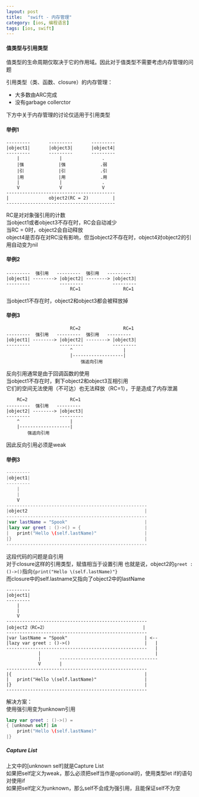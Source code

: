 ```yaml
---
layout: post
title:  "swift - 内存管理"
category: [ios, 编程语言]
tags: [ios, swift]
---
```


#### 值类型与引用类型

值类型的生命周期仅取决于它的作用域。因此对于值类型不需要考虑内存管理的问题

引用类型（类、函数、closure）的内存管理：  
 - 大多数由ARC完成  
 - 没有garbage collerctor  

下方中关于内存管理的讨论仅适用于引用类型

<!-- more -->

#### 举例1

```
---------       ---------       ---------
|object1|       |object3|       |object4|
---------       ---------       ---------
    |               |               .
    |强             |强             .弱
    |引             |引             .引
    |用             |用             .用
    |               |               .
    V               V               V
-----------------------------------------
|               object2(RC = 2)         |
-----------------------------------------
```
RC是对对象强引用的计数  
当object1或者object3不存在时，RC会自动减少  
当RC = 0时，object2会自动释放  
object4是否存在对RC没有影响，但当object2不存在时，object4对object2的引用自动变为nil

#### 举例2

```
---------  强引用   ---------  强引用   ---------
|object1| --------> |object2| --------> |object3|
---------           ---------           ---------
                        RC=1                RC=1
```
当object1不存在时，object2和object3都会被释放掉

#### 举例3

```
                        RC=2                RC=1
---------  强引用   ---------  强引用   ---------
|object1| --------> |object2| --------> |object3|
---------           ---------           ---------
                        ^                   |
                        |-------------------|
                            强返向引用
```
反向引用通常是由于回调函数的使用  
当object1不存在时，剩下object2和object3互相引用  
它们的空间无法使用（不可达）也无法释放（RC=1），于是造成了内存泄漏

```
    RC=2                RC=1
---------  强引用   ---------
|object2| --------> |object3|
---------           ---------
    ^                   |
    |-------------------|
        强返向引用
```
因此反向引用必须是weak

#### 举例3

~~~swift
---------
|object1|
---------
    |
    |
    V
-----------------------------------------------------
|object2                                            |
-----------------------------------------------------
|var lastName = "Spook"                             |
|lazy var greet : ()->() = {                        |
|   print("Hello \(self.lastName)"                  |
|}                                                  |
-----------------------------------------------------
~~~
这段代码的问题是自引用  
对于closure这样的引用类型，赋值相当于设置引用
也就是说，object2的`greet : ()->()`指向`{print("Hello \(self.lastName)"}`  
而closure中的self.lastname又指向了object2中的lastName  

~~~
---------
|object1|
---------
    |
    |
    V
-----------------------------------------------------
|object2（RC=2）                                    |
-----------------------------------------------------
|var lastName = "Spook"                             | <--
|lazy var greet : ()->()                            |   |
-----------------------------------------------------   |
            |                                           |
            |       -------------------------------------
            V       |
-----------------------------------------------------
|{                                                  |
|   print("Hello \(self.lastName)"                  |
|}                                                  |
-----------------------------------------------------
~~~
解决方案：  
使用强引用变为unknown引用  

```swift
lazy var greet : ()->() =
{ [unknown self] in
    print("Hello \(self.lastName)"
|} 
```

##### Capture List
上文中的[unknown self]就是Capture List  
如果把self定义为weak，那么必须把self当作是optional的，使用类型let if的语句对使用if  
如果把self定义为unknown，那么self不会成为强引用，且能保证self不为空
